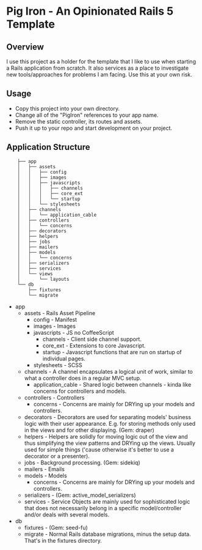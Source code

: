# Pig Iron - An Opinionated Rails 5 Template

## Overview

I use this project as a holder for the template that I like to use when starting a Rails application from scratch.  It also
services as a place to investigate new tools/approaches for problems I am facing.  Use this at your own risk.

## Usage

* Copy this project into your own directory.
* Change all of the "PigIron" references to your app name.
* Remove the static controller, its routes and assets.
* Push it up to your repo and start development on your project.

## Application Structure

		├── app
		│   ├── assets
		│   │   ├── config
		│   │   ├── images
		│   │   ├── javascripts
		│   │   │   ├── channels
		│   │   │   ├── core_ext
		│   │   │   └── startup
		│   │   └── stylesheets
		│   ├── channels
		│   │   └── application_cable
		│   ├── controllers
		│   │   └── concerns
		│   ├── decorators
		│   ├── helpers
		│   ├── jobs
		│   ├── mailers
		│   ├── models
		│   │   └── concerns
		│   ├── serializers
		│   ├── services
		│   └── views
		│       └── layouts
		└── db
		    ├── fixtures
		    └── migrate

 * app
    * assets - Rails Asset Pipeline
        * config - Manifest
        * images - Images
        * javascripts - JS no CoffeeScript
            * channels - Client side channel support.
            * core_ext - Extensions to core Javascript.
            * startup - Javascript functions that are run on startup of individual pages.
        * stylesheets - SCSS
    * channels - A channel encapsulates a logical unit of work, similar to what a controller does in a regular MVC setup.
        * application_cable - Shared logic between channels - kinda like concerns for controllers and models.
    * controllers - Controllers
        * concerns - Concerns are mainly for DRYing up your models and controllers.
    * decorators - Decorators are used for separating models' business logic with their user appearance. E.g. for storing methods only used in the views and for other displaying. (Gem: draper)
    * helpers - Helpers are solidly for moving logic out of the view and thus simplifying the view patterns and DRYing up the views. Usually used for simple things ('cause otherwise it's better to use a decorator or a presenter).
    * jobs - Background processing. (Gem: sidekiq)
    * mailers - Emails
    * models - Models
        * concerns - Concerns are mainly for DRYing up your models and controllers.
    * serializers -  (Gem: active_model_serializers)
    * services - Service Objects are mainly used for sophisticated logic that does not necessarily belong in a specific model/controller and/or deals with several models.
 * db
    * fixtures -  (Gem: seed-fu)
    * migrate - Normal Rails database migrations, minus the setup data.  That's in the fixtures directory.
